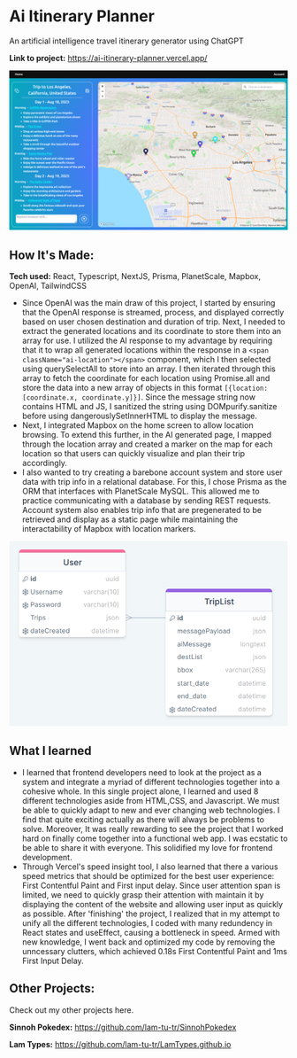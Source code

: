# Ai Itinerary Planner
An artificial intelligence travel itinerary generator using ChatGPT

**Link to project:** https://ai-itinerary-planner.vercel.app/

![Pic](/Pics/detailedItinerary.png)

## How It's Made:

**Tech used:** React, Typescript, NextJS, Prisma, PlanetScale, Mapbox, OpenAI, TailwindCSS

* Since OpenAI was the main draw of this project, I started by ensuring that the OpenAI response is streamed, process, and displayed correctly based on user chosen destination and duration of trip. Next, I needed to extract the generated locations and its coordinate to store them into an array for use. I utilized the AI response to my advantage by requiring that it to wrap all generated locations within the response in a `<span className="ai-location"></span>` component, which I then selected using querySelectAll to store into an array. I then iterated through this array to fetch the coordinate for each location using Promise.all and store the data into a new array of objects in this format `[{location: [coordinate.x, coordinate.y]}]`. Since the message string now contains HTML and JS, I sanitized the string using DOMpurify.sanitize before using dangerouslySetInnerHTML to display the message. 
* Next, I integrated Mapbox on the home screen to allow location browsing. To extend this further, in the AI generated page, I mapped through the location array and created a marker on the map for each location so that users can quickly visualize and plan their trip accordingly. 
* I also wanted to try creating a barebone account system and store user data with trip info in a relational database. For this, I chose Prisma as the ORM that interfaces with PlanetScale MySQL. This allowed me to practice communicating with a database by sending REST requests. Account system also enables trip info that are pregenerated to be retrieved and display as a static page while maintaining the interactability of Mapbox with location markers.

![Pic](/Pics/drawSQL.png)

## What I learned
* I learned that frontend developers need to look at the project as a system and integrate a myriad of different technologies together into a cohesive whole. In this single project alone, I learned and used 8 different technologies aside from HTML,CSS, and Javascript. We must be able to quickly adapt to new and ever changing web technologies. I find that quite exciting actually as there will always be problems to solve. Moreover, It was really rewarding to see the project that I worked hard on finally come together into a functional web app. I was ecstatic to be able to share it with everyone. This solidified my love for frontend development.
* Through Vercel's speed insight tool, I also learned that there a various speed metrics that should be optimized for the best user experience: First Contentful Paint and First input delay. Since user attention span is limited, we need to quickly grasp their attention with maintain it by displaying the content of the website and allowing user input as quickly as possible. After 'finishing' the project, I realized that in my attempt to unify all the different technologies, I coded with many redundency in React states and useEffect, causing a bottleneck in speed. Armed with new knowledge, I went back and optimized my code by removing the unncessary clutters, which achieved 0.18s First Contentful Paint and 1ms First Input Delay. 

## Other Projects:

Check out my other projects here.

**Sinnoh Pokedex:** https://github.com/lam-tu-tr/SinnohPokedex

**Lam Types:** https://github.com/lam-tu-tr/LamTypes.github.io
